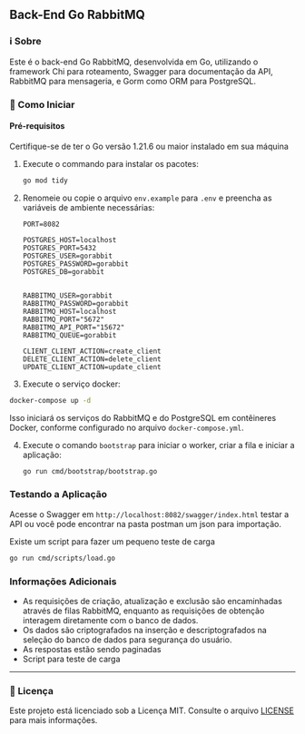 ## Back-End Go RabbitMQ

### ℹ️ Sobre

Este é o back-end Go RabbitMQ, desenvolvida em Go, utilizando o framework Chi para roteamento, Swagger para documentação da API, RabbitMQ para mensageria, e Gorm como ORM para PostgreSQL.

### 🚀 Como Iniciar

#### Pré-requisitos
Certifique-se de ter o Go versão 1.21.6 ou maior instalado em sua máquina

1. Execute o commando para instalar os pacotes:

   ```bash
   go mod tidy
   ```

2. Renomeie ou copie o arquivo `env.example` para `.env` e preencha as variáveis de ambiente necessárias:

   ```plaintext
   PORT=8082

   POSTGRES_HOST=localhost
   POSTGRES_PORT=5432
   POSTGRES_USER=gorabbit
   POSTGRES_PASSWORD=gorabbit
   POSTGRES_DB=gorabbit


   RABBITMQ_USER=gorabbit
   RABBITMQ_PASSWORD=gorabbit
   RABBITMQ_HOST=localhost
   RABBITMQ_PORT="5672"
   RABBITMQ_API_PORT="15672"
   RABBITMQ_QUEUE=gorabbit

   CLIENT_CLIENT_ACTION=create_client
   DELETE_CLIENT_ACTION=delete_client
   UPDATE_CLIENT_ACTION=update_client

   ```
3. Execute o serviço docker:   
   
```bash
docker-compose up -d
```

Isso iniciará os serviços do RabbitMQ e do PostgreSQL em contêineres Docker, conforme configurado no arquivo `docker-compose.yml`.

4. Execute o comando `bootstrap` para iniciar o worker, criar a fila e iniciar a aplicação:

   ```bash
   go run cmd/bootstrap/bootstrap.go
   ```

### Testando a Aplicação

Acesse o Swagger em `http://localhost:8082/swagger/index.html` testar a API ou você pode encontrar na pasta postman um json para importação.

Existe um script para fazer um pequeno teste de carga 
   ```bash
   go run cmd/scripts/load.go
   ```

### Informações Adicionais

- As requisições de criação, atualização e exclusão são encaminhadas através de filas RabbitMQ, enquanto as requisições de obtenção interagem diretamente com o banco de dados.
- Os dados são criptografados na inserção e descriptografados na seleção do banco de dados para segurança do usuário.
- As respostas estão sendo paginadas
- Script para teste de carga
  
---


### 📝 Licença

Este projeto está licenciado sob a Licença MIT. Consulte o arquivo [LICENSE](LICENSE) para mais informações.

